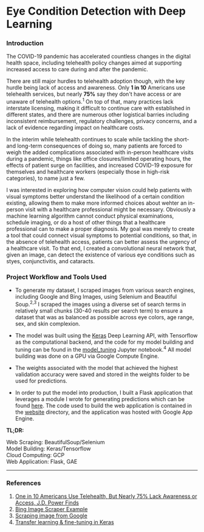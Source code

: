 # Eye Condition Detection with Deep Learning

### Introduction

The COVID-19 pandemic has accelerated countless changes in the digital health space, including telehealth policy changes aimed at supporting increased access to care during and after the pandemic.

There are still major hurdles to telehealth adoption though, with the key hurdle being lack of access and awareness. Only **1 in 10** Americans use telehealth services, but nearly **75%** say they don't have access or are unaware of telehealth options.<sup>1</sup>  On top of that, many practices lack interstate licensing, making it difficult to continue care with established in different states, and there are numerous other logistical barries including inconsistent reimbursement, regulatory challenges, privacy concerns, and a lack of evidence regarding impact on healthcare costs.

In the interim while telehealth continues to scale while tackling the short- and long-term consequences of doing so, many patients are forced to weigh the added complications associated with in-person healthcare visits during a pandemic, things like office closures/limited operating hours, the effects of patient surge on facilities, and increased COVID-19 exposure for themselves and healthcare workers (especially those in high-risk categories), to name just a few.

I was interested in exploring how computer vision could help patients with visual symptoms better understand the likelihood of a certain condition existing, allowing them to make more informed choices about wehter an in-person visit with a healthcare professional might be necessary.  Obviously a machine learning algorithm cannot conduct physical examinations, schedule imaging, or do a host of other things that a healthcare professional can to make a proper diagnosis.  My goal was merely to create a tool that could connect visual symptoms to potential conditions, so that, in the absence of telehealth access, patients can better assess the urgency of a healthcare visit. To that end, I created a convolutional neural network that, given an image, can detect the existence of various eye conditions such as styes, conjunctivitis, and cataracts.

### Project Workflow and Tools Used

- To generate my dataset, I scraped images from various search engines, including Google and Bing Images, using Selenium and Beautiful Soup.<sup>2,3</sup>  I scraped the images using a diverse set of search terms in relatively small chunks (30-40 results per search term) to ensure a dataset that was as balanced as possible across eye colors, age range, sex, and skin complexion. 

- The model was built using the [Keras](https://keras.io/api/) Deep Learning API, with Tensorflow as the computational backend, and the code for my model building and tuning can be found in the [model_tuning](https://github.com/vincent-thompson/eye-condition-detection-deep-learning/blob/main/model_tuning.ipynb) Jupyter notebook.<sup>4</sup>  All model building was done on a GPU via Google Compute Engine.

- The weights associated with the model that achieved the highest validation accuracy were saved and stored in the weights folder to be used for predictions.  

- In order to put the model into production, I built a Flask application that leverages a module I wrote for generating predictions which can be found [here](https://github.com/vincent-thompson/eye-condition-detection-deep-learning/blob/main/website/personal_website/generate_prediction.py). The code used to build the web application is contained in the [website](https://github.com/vincent-thompson/eye-condition-detection-deep-learning/tree/main/website) directory, and the application was hosted with Google App Engine.

**TL;DR:**

Web Scraping: BeautifulSoup/Selenium  
Model Building: Keras/Tensorflow  
Cloud Computing: GCP  
Web Application: Flask, GAE  

<hr>

### References

1. [One in 10 Americans Use Telehealth, But Nearly 75% Lack Awareness or Access, J.D. Power Finds](https://www.americantelemed.org/industry-news/one-in-10-americans-use-telehealth-but-nearly-75-lack-awareness-or-access-j-d-power-finds/#:~:text=COSTA%20MESA%2C%20Calif.%3A%2031,and%20real%2Dworld%20patient%20concerns.)
2. [Bing Image Scraper Example](https://gist.github.com/stephenhouser/c5e2b921c3770ed47eb3b75efbc94799)
3. [Scraping image from Google](https://towardsdatascience.com/image-scraping-with-python-a96feda8af2d)
4. [Transfer learning & fine-tuning in Keras](https://keras.io/guides/transfer_learning/)